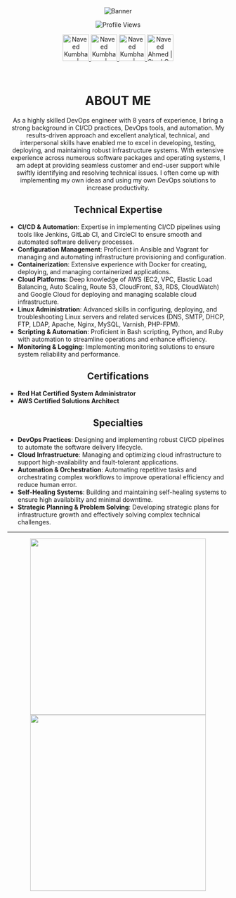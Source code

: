 <div align="center" width="50">
  <img src="https://naveedkumbhar.com/assets/banner_naveed_bg_black.png" alt="Banner">

  ![Profile Views](https://komarev.com/ghpvc/?username=naveedkumbhar&color=blueviolet&label=Profile+Views)

  <!-- Social Media Links -->
  <a href="https://www.linkedin.com/in/naveedkumbhar/">
    <img height="60" alt="Naveed Kumbhar | LinkedIn" src="https://user-images.githubusercontent.com/60597290/173852531-4343e250-e3cb-4bdb-b84f-50695c64aa12.png"/>
  </a>
  <a href="https://www.instagram.com/naveedkumbhar">
    <img height="60" alt="Naveed Kumbhar | Instagram" src="https://user-images.githubusercontent.com/60597290/173852523-c34e15e4-dc3b-4c2a-a5a4-d460b96e4151.png" />
  </a>
  <a href="https://twitter.com/naveedkumbhar">
    <img height="60" alt="Naveed Kumbhar | Twitter" src="https://user-images.githubusercontent.com/60597290/173852545-4b8a3257-69ac-42ad-895e-bb842fd60372.png" />
  </a>
  <a href="https://stackoverflow.com/users/18362045/naveed-ahmed">
    <img height="60" alt="Naveed Ahmed | StackOverflow" src="https://user-images.githubusercontent.com/60597290/173852537-7dc3093c-1ecc-4106-b0b3-7aa572d0449d.png" />
  </a>
</div>

&nbsp;

<h1 align="center">
  ABOUT ME
</h1>
  
<p align="center">
As a highly skilled DevOps engineer with 8 years of experience, I bring a strong background in CI/CD practices, DevOps tools, and automation. My results-driven approach and excellent analytical, technical, and interpersonal skills have enabled me to excel in developing, testing, deploying, and maintaining robust infrastructure systems. With extensive experience across numerous software packages and operating systems, I am adept at providing seamless customer and end-user support while swiftly identifying and resolving technical issues.
I often come up with implementing my own ideas and using my own DevOps solutions to increase productivity.
</p>

<h2 align="center">
  Technical Expertise
</h2>

* **CI/CD & Automation**: Expertise in implementing CI/CD pipelines using tools like Jenkins, GitLab CI, and CircleCI to ensure smooth and automated software delivery processes.
* **Configuration Management**: Proficient in Ansible and Vagrant for managing and automating infrastructure provisioning and configuration.
* **Containerization**: Extensive experience with Docker for creating, deploying, and managing containerized applications.
* **Cloud Platforms**: Deep knowledge of AWS (EC2, VPC, Elastic Load Balancing, Auto Scaling, Route 53, CloudFront, S3, RDS, CloudWatch) and Google Cloud for deploying and managing scalable cloud infrastructure.
* **Linux Administration**: Advanced skills in configuring, deploying, and troubleshooting Linux servers and related services (DNS, SMTP, DHCP, FTP, LDAP, Apache, Nginx, MySQL, Varnish, PHP-FPM).
* **Scripting & Automation**: Proficient in Bash scripting, Python, and Ruby with automation to streamline operations and enhance efficiency.
* **Monitoring & Logging**: Implementing monitoring solutions to ensure system reliability and performance.

<h2 align="center">
  Certifications
</h2>

* **Red Hat Certified System Administrator**
* **AWS Certified Solutions Architect**

<h2 align="center">
  Specialties
</h2>

* **DevOps Practices**: Designing and implementing robust CI/CD pipelines to automate the software delivery lifecycle.
* **Cloud Infrastructure**: Managing and optimizing cloud infrastructure to support high-availability and fault-tolerant applications.
* **Automation & Orchestration**: Automating repetitive tasks and orchestrating complex workflows to improve operational efficiency and reduce human error.
* **Self-Healing Systems**: Building and maintaining self-healing systems to ensure high availability and minimal downtime.
* **Strategic Planning & Problem Solving**: Developing strategic plans for infrastructure growth and effectively solving complex technical challenges.

<hr>

<!--
<div align="right">
  <img width="400px" height="300" src="https://github-readme-stats.vercel.app/api?username=naveedkumbhar&theme=radical&hide_border=true&include_all_commits=true&count_private=true" alt="GitHub Stats" />
  <img width="400px" height="300" src="https://github-readme-streak-stats.herokuapp.com/?user=naveedkumbhar&theme=radical&hide_border=true" alt="GitHub Streak Stats" />
</div>
-->

<p align="center">
  <img width="400px" src="https://github-readme-stats.vercel.app/api?username=naveedkumbhar&theme=radical&hide_border=true&include_all_commits=true&count_private=true" />
  <img width="400px"   src="https://github-readme-streak-stats.herokuapp.com/?user=naveedkumbhar&theme=radical&hide_border=true" />
</p>
